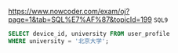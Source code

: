 https://www.nowcoder.com/exam/oj?page=1&tab=SQL%E7%AF%87&topicId=199
`SQL9`

```SQL
SELECT device_id, university FROM user_profile
WHERE university = '北京大学';
```
